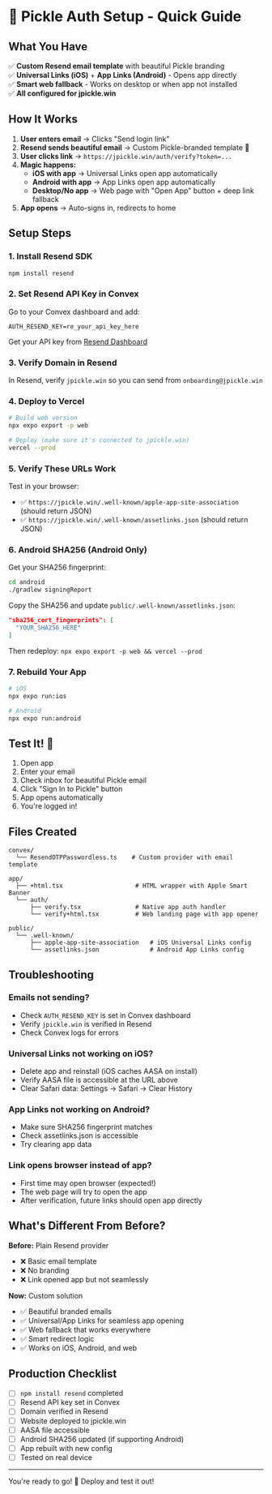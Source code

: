 # 🎾 Pickle Auth Setup - Quick Guide

## What You Have

✅ **Custom Resend email template** with beautiful Pickle branding  
✅ **Universal Links (iOS)** + **App Links (Android)** - Opens app directly  
✅ **Smart web fallback** - Works on desktop or when app not installed  
✅ **All configured for jpickle.win**

## How It Works

1. **User enters email** → Clicks "Send login link"
2. **Resend sends beautiful email** → Custom Pickle-branded template 🎾
3. **User clicks link** → `https://jpickle.win/auth/verify?token=...`
4. **Magic happens:**
   - **iOS with app** → Universal Links open app automatically
   - **Android with app** → App Links open app automatically
   - **Desktop/No app** → Web page with "Open App" button + deep link fallback
5. **App opens** → Auto-signs in, redirects to home

## Setup Steps

### 1. Install Resend SDK

```bash
npm install resend
```

### 2. Set Resend API Key in Convex

Go to your Convex dashboard and add:

```
AUTH_RESEND_KEY=re_your_api_key_here
```

Get your API key from [Resend Dashboard](https://resend.com/api-keys)

### 3. Verify Domain in Resend

In Resend, verify `jpickle.win` so you can send from `onboarding@jpickle.win`

### 4. Deploy to Vercel

```bash
# Build web version
npx expo export -p web

# Deploy (make sure it's connected to jpickle.win)
vercel --prod
```

### 5. Verify These URLs Work

Test in your browser:
- ✅ `https://jpickle.win/.well-known/apple-app-site-association` (should return JSON)
- ✅ `https://jpickle.win/.well-known/assetlinks.json` (should return JSON)

### 6. Android SHA256 (Android Only)

Get your SHA256 fingerprint:

```bash
cd android
./gradlew signingReport
```

Copy the SHA256 and update `public/.well-known/assetlinks.json`:

```json
"sha256_cert_fingerprints": [
  "YOUR_SHA256_HERE"
]
```

Then redeploy: `npx expo export -p web && vercel --prod`

### 7. Rebuild Your App

```bash
# iOS
npx expo run:ios

# Android
npx expo run:android
```

## Test It! 🚀

1. Open app
2. Enter your email
3. Check inbox for beautiful Pickle email
4. Click "Sign In to Pickle" button
5. App opens automatically
6. You're logged in!

## Files Created

```
convex/
  └── ResendOTPPasswordless.ts    # Custom provider with email template

app/
  ├── +html.tsx                    # HTML wrapper with Apple Smart Banner
  └── auth/
      ├── verify.tsx               # Native app auth handler
      └── verify+html.tsx          # Web landing page with app opener

public/
  └── .well-known/
      ├── apple-app-site-association   # iOS Universal Links config
      └── assetlinks.json              # Android App Links config
```

## Troubleshooting

### Emails not sending?
- Check `AUTH_RESEND_KEY` is set in Convex dashboard
- Verify `jpickle.win` is verified in Resend
- Check Convex logs for errors

### Universal Links not working on iOS?
- Delete app and reinstall (iOS caches AASA on install)
- Verify AASA file is accessible at the URL above
- Clear Safari data: Settings → Safari → Clear History

### App Links not working on Android?
- Make sure SHA256 fingerprint matches
- Check assetlinks.json is accessible
- Try clearing app data

### Link opens browser instead of app?
- First time may open browser (expected!)
- The web page will try to open the app
- After verification, future links should open app directly

## What's Different From Before?

**Before:** Plain Resend provider
- ❌ Basic email template
- ❌ No branding
- ❌ Link opened app but not seamlessly

**Now:** Custom solution
- ✅ Beautiful branded emails
- ✅ Universal/App Links for seamless app opening
- ✅ Web fallback that works everywhere
- ✅ Smart redirect logic
- ✅ Works on iOS, Android, and web

## Production Checklist

- [ ] `npm install resend` completed
- [ ] Resend API key set in Convex
- [ ] Domain verified in Resend
- [ ] Website deployed to jpickle.win
- [ ] AASA file accessible
- [ ] Android SHA256 updated (if supporting Android)
- [ ] App rebuilt with new config
- [ ] Tested on real device

---

You're ready to go! 🚀 Deploy and test it out!



